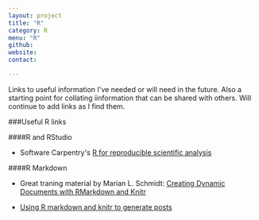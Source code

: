 ```yaml
---
layout: project
title: "R"
category: R
menu: "R"
github:
website:
contact:

---
```


Links to useful information I've needed or will need in the future. Also a starting point for collating iinformation that can be shared with others. Will continue to add links as I find them. 

###Useful R links

####R and RStudio

- Software Carpentry's [R for reproducible scientific analysis](http://swcarpentry.github.io/r-novice-gapminder/)

####R Markdown

- Great traning material by Marian L. Schmidt: [Creating Dynamic Documents with RMarkdown and Knitr](http://rpubs.com/marschmi/RMarkdown)

- [Using R markdown and knitr to generate posts](http://nicolewhite.github.io/2015/02/07/r-blogging-with-rmarkdown-knitr-jekyll.html)

